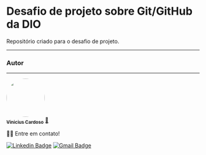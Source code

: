 # Desafio de projeto sobre Git/GitHub da DIO
Repositório criado para o desafio de projeto.

---
### Autor
---

<a href="https://bio.vercel.app">
 <img style="border-radius: 50%;" src="https://avatars.githubusercontent.com/u/75495504?s=400&u=cdd1c325eddc3e3ff2552e9da4e2fd13562ab59e&v=4" width="100px;" alt=""/>
 <br />
 <sub><b>Vinicius Cardoso</b></sub></a> <a href="https://bio.vercel.app" title="vini">🚀</a>


👋🏽 Entre em contato!

 [![Linkedin Badge](https://img.shields.io/badge/-Vinicius-blue?style=flat-square&logo=Linkedin&logoColor=white&link=https://www.linkedin.com/in/vinicius-cardoso-83410b195/)](https://www.linkedin.com/in/vinicius-cardoso-83410b195/) 
[![Gmail Badge](https://img.shields.io/badge/-dev.viniciuscardoso@gmail.com-c14438?style=flat-square&logo=Gmail&logoColor=white&link=mailto:vinic8670@gmail.com)](mailto:dev.viniciuscardoso@gmail.com)
